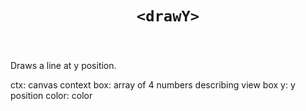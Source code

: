 

<header class="@0-x1 @0-3x @1-x3 @1-4x @2-x3 @0-x-stretch">
    <h1 class="docs-text-01" id="drawy"><code>&lt;drawY&gt;</code></h1>
</header>

<section class="@0-x1 @0-3x @1-x3 @1-4x @2-x3 @0-x-stretch">
    <p>Draws a line at y position.</p>
<p>ctx:   canvas context
box:   array of 4 numbers describing view box
y:     y position
color: color</p>

</section>


<div class="@0-x1 @0-3x @1-x3 @1-2x @2-x3 @2-3x @0-x-stretch @0-y-start">
    
    
    

    
    
    

    
    
    

    
    
    

    
    
    
</div>

<div class="@-x1 @0-3x @1-x5 @1-2x @2-x6 @2-3x @0-x-stretch @0-y-start">
    
    
    

    
    
    
</div>
